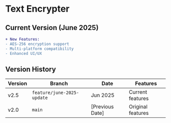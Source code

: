 # Text Encrypter

## Current Version (June 2025)
```diff
+ New Features:
- AES-256 encryption support
- Multi-platform compatibility
- Enhanced UI/UX
```

## Version History
| Version | Branch | Date | Features |
|---------|--------|------|----------|
| v2.5 | `feature/june-2025-update` | Jun 2025 | Current features |
| v2.0 | `main` | [Previous Date] | Original features |
